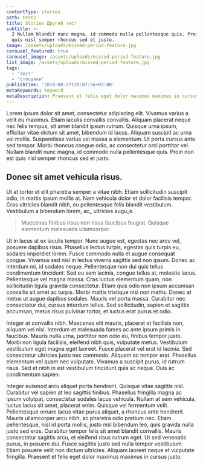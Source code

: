```yaml
---
contentType: stories
path: test2
title: Stories Другий тест
subtitle: >-
  2 Nullam blandit nunc magna, id commodo nulla pellentesque quis. Proin non est
  quis nisl semper rhoncus sed et justo.
image: /assets/uploads/missed-period-feature.jpg
carousel_featured: true
carousel_image: /assets/uploads/missed-period-feature.jpg
list_image: /assets/uploads/missed-period-feature.jpg
tags:
  - 'тест'
  - 'стосунки'
publishTime: '2018-08-27T20:07:56+03:00'
metaKeywords: keyword
metaDescription: Praesent et felis eget dolor maximus maximus in cursus justo.
---
```

Lorem ipsum dolor sit amet, consectetur adipiscing elit. Vivamus varius a velit eu maximus. Etiam iaculis convallis convallis. Aliquam placerat neque nec felis tempus, sit amet blandit ipsum rutrum. Quisque urna ipsum, efficitur vitae dictum sit amet, bibendum id lacus. Aliquam suscipit ac urna vel mollis. Suspendisse varius vel massa a elementum. Ut porta cursus ante sed tempor. Morbi rhoncus congue odio, ac consectetur orci porttitor vel. Nullam blandit nunc magna, id commodo nulla pellentesque quis. Proin non est quis nisl semper rhoncus sed et justo.

## Donec sit amet vehicula risus. 

Ut at tortor et elit pharetra semper a vitae nibh. Etiam sollicitudin suscipit odio, in mattis ipsum mollis at. Nam vehicula dolor et dolor facilisis tempor. Cras ultricies blandit nibh, eu pellentesque felis blandit vestibulum. Vestibulum a bibendum lorem, ac_ ultricies augu_e. 

> Maecenas finibus risus non risus faucibus feugiat. Quisque elementum malesuada ullamcorper.



Ut in lacus at ex iaculis tempor. Nunc augue est, egestas nec arcu vel, posuere dapibus risus. Phasellus lectus turpis, egestas quis turpis eu, sodales imperdiet lorem. Fusce commodo nulla et augue consequat congue. Vivamus sed nisl in lectus viverra sagittis sed non ipsum. Donec ac interdum mi, id sodales neque. Pellentesque non dui quis tellus condimentum tincidunt. Sed eu sem lacinia, congue tellus at, molestie lacus. Pellentesque vel magna massa. Cras luctus elementum quam, non sollicitudin ligula gravida consectetur. Etiam quis odio non ipsum accumsan convallis sit amet ac turpis. Morbi mattis tristique nisi non mattis. Donec at metus ut augue dapibus sodales. Mauris vel porta massa. Curabitur nec consectetur dui, cursus interdum tellus. Sed sollicitudin, sapien et sagittis accumsan, metus risus pulvinar tortor, et luctus erat purus et odio.



Integer at convallis nibh. Maecenas elit mauris, placerat et facilisis non, aliquam vel nisi. Interdum et malesuada fames ac ante ipsum primis in faucibus. Mauris nulla urna, porttitor non odio eu, finibus tempor justo. Morbi non ligula facilisis, eleifend nibh quis, vulputate metus. Vestibulum vestibulum eget magna eget laoreet. Fusce placerat vel erat id lacinia. Sed consectetur ultricies justo nec commodo. Aliquam ac tempor erat. Phasellus elementum vel quam nec vulputate. Vivamus a suscipit purus, id rutrum risus. Sed et nibh in est vestibulum tincidunt quis ac neque. Duis ac condimentum sapien.



Integer euismod arcu aliquet porta hendrerit. Quisque vitae sagittis nisl. Curabitur vel sapien at leo sagittis finibus. Phasellus fringilla magna ac ipsum volutpat, consectetur sodales lacus vehicula. Nullam at sem vehicula, luctus lacus sit amet, placerat enim. Quisque vel fermentum velit. Pellentesque ornare lacus vitae purus aliquet, a rhoncus ante hendrerit. Mauris ullamcorper arcu nibh, ac pharetra odio pretium nec. Etiam pellentesque, nisl id porta mollis, justo nisl bibendum leo, quis gravida nulla justo sed eros. Curabitur tempor felis sit amet blandit convallis. Mauris consectetur sagittis arcu, et eleifend risus rutrum eget. Ut sed venenatis purus, in posuere dui. Fusce sagittis justo sed nulla tempor vestibulum. Etiam posuere velit non dictum ultricies. Aliquam laoreet neque et vulputate fringilla. Praesent et felis eget dolor maximus maximus in cursus justo.
